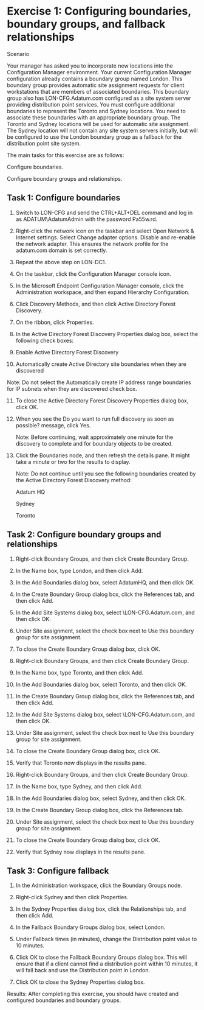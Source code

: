 # Exercise 1: Configuring boundaries, boundary groups, and fallback relationships
Scenario

Your manager has asked you to incorporate new locations into the Configuration Manager environment. Your current Configuration Manager configuration already contains a boundary group named London. This boundary group provides automatic site assignment requests for client workstations that are members of associated boundaries. This boundary group also has LON-CFG.Adatum.com configured as a site system server providing distribution point services. You must configure additional boundaries to represent the Toronto and Sydney locations. You need to associate these boundaries with an appropriate boundary group. The Toronto and Sydney locations will be used for automatic site assignment. The Sydney location will not contain any site system servers initially, but will be configured to use the London boundary group as a fallback for the distribution point site system.

The main tasks for this exercise are as follows:

Configure boundaries.

Configure boundary groups and relationships.

## Task 1: Configure boundaries

1. Switch to LON-CFG and send the CTRL+ALT+DEL command and log in as ADATUM\AdatumAdmin with the password Pa55w.rd.

2. Right-click the network icon on the taskbar and select Open Network & Internet settings. Select Change adapter options. Disable and re-enable the network adapter. This ensures the network profile for the adatum.com domain is set correctly.

3. Repeat the above step on LON-DC1.

4. On the taskbar, click the Configuration Manager console icon.

5. In the Microsoft Endpoint Configuration Manager console, click the Administration workspace, and then expand Hierarchy Configuration.

6. Click Discovery Methods, and then click Active Directory Forest Discovery.

7. On the ribbon, click Properties.

8. In the Active Directory Forest Discovery Properties dialog box, select the following check boxes:

9. Enable Active Directory Forest Discovery

10. Automatically create Active Directory site boundaries when they are discovered

  Note: Do not select the Automatically create IP address range boundaries for IP subnets when they are discovered check box.

11. To close the Active Directory Forest Discovery Properties dialog box, click OK.

12. When you see the Do you want to run full discovery as soon as possible? message, click Yes.

    Note: Before continuing, wait approximately one minute for the discovery to complete and for boundary objects to be created.

13. Click the Boundaries node, and then refresh the details pane. It might take a minute or two for the results to display.

    Note: Do not continue until you see the following boundaries created by the Active Directory Forest Discovery method:

    Adatum HQ
    
    Sydney
    
    Toronto

## Task 2: Configure boundary groups and relationships

1. Right-click Boundary Groups, and then click Create Boundary Group.

2. In the Name box, type London, and then click Add.

2. In the Add Boundaries dialog box, select AdatumHQ, and then click OK.

4. In the Create Boundary Group dialog box, click the References tab, and then click Add.

5. In the Add Site Systems dialog box, select \\LON-CFG.Adatum.com, and then click OK.

6. Under Site assignment, select the check box next to Use this boundary group for site assignment.

7. To close the Create Boundary Group dialog box, click OK.

8. Right-click Boundary Groups, and then click Create Boundary Group.

9. In the Name box, type Toronto, and then click Add.

10. In the Add Boundaries dialog box, select Toronto, and then click OK.

11. In the Create Boundary Group dialog box, click the References tab, and then click Add.

12. In the Add Site Systems dialog box, select \\LON-CFG.Adatum.com, and then click OK.

13. Under Site assignment, select the check box next to Use this boundary group for site assignment.

14. To close the Create Boundary Group dialog box, click OK.

15. Verify that Toronto now displays in the results pane.

16. Right-click Boundary Groups, and then click Create Boundary Group.

17. In the Name box, type Sydney, and then click Add.

18. In the Add Boundaries dialog box, select Sydney, and then click OK.

19. In the Create Boundary Group dialog box, click the References tab.

20. Under Site assignment, select the check box next to Use this boundary group for site assignment.

21. To close the Create Boundary Group dialog box, click OK.

22. Verify that Sydney now displays in the results pane.

 ## Task 3: Configure fallback
1. In the Administration workspace, click the Boundary Groups node.

2. Right-click Sydney and then click Properties.

3. In the Sydney Properties dialog box, click the Relationships tab, and then click Add.

4. In the Fallback Boundary Groups dialog box, select London.

5. Under Fallback times (in minutes), change the Distribution point value to 10 minutes.

6. Click OK to close the Fallback Boundary Groups dialog box. This will ensure that if a client cannot find a distribution point within 10 minutes, it will fall back and use the Distribution point in London.

7. Click OK to close the Sydney Properties dialog box.

  Results: After completing this exercise, you should have created and configured boundaries and boundary groups.
